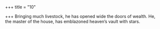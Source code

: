 +++
title = "10"

+++
Bringing much livestock, he has opened wide the doors of wealth. He, the master of the house, has emblazoned heaven’s vault with stars.  